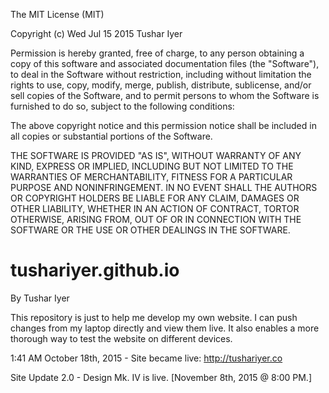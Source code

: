 The MIT License (MIT)

Copyright (c) Wed Jul 15 2015 Tushar Iyer

Permission is hereby granted, free of charge, to any person obtaining a copy of
this software and associated documentation files (the "Software"), to deal in
the Software without restriction, including without limitation the rights to
use, copy, modify, merge, publish, distribute, sublicense, and/or sell copies of
the Software, and to permit persons to whom the Software is furnished to do so,
subject to the following conditions:

The above copyright notice and this permission notice shall be included in all
copies or substantial portions of the Software.

THE SOFTWARE IS PROVIDED "AS IS", WITHOUT WARRANTY OF ANY KIND, EXPRESS OR
IMPLIED, INCLUDING BUT NOT LIMITED TO THE WARRANTIES OF MERCHANTABILITY, FITNESS
FOR A PARTICULAR PURPOSE AND NONINFRINGEMENT. IN NO EVENT SHALL THE AUTHORS OR
COPYRIGHT HOLDERS BE LIABLE FOR ANY CLAIM, DAMAGES OR OTHER LIABILITY, WHETHER
IN AN ACTION OF CONTRACT, TORTOR OTHERWISE, ARISING FROM, OUT OF OR IN
CONNECTION WITH THE SOFTWARE OR THE USE OR OTHER DEALINGS IN THE SOFTWARE.

# tushariyer.github.io
By Tushar Iyer

This repository is just to help me develop my own website. I can push changes from my laptop directly and view them live. It also enables a more thorough way to test the website on different devices.

1:41 AM October 18th, 2015 - Site became live: http://tushariyer.co

Site Update 2.0 - Design Mk. IV is live. [November 8th, 2015 @ 8:00 PM.]
